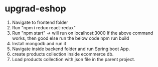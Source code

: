 # upgrad-eshop

1. Navigate to frontend folder
2. Run "npm i redux react-redux"
3. Run "npm start" -> will run on localhost:3000
If the above command works, then good else run the below code
npm run build
5. Install mongodb and run it
6. Navigate inside backend folder and run Spring boot App.
7. create products collection inside ecommerce db.
8. Load products collection with json file in the parent project.
